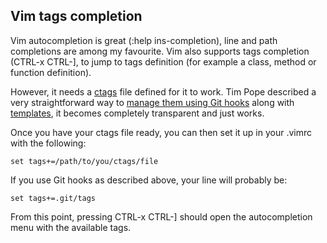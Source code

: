 ## Vim tags completion

Vim autocompletion is great (:help ins-completion), line and path completions
are among my favourite. Vim also supports tags completion (CTRL-x CTRL-], to
jump to tags definition (for example a class, method or function definition).

However, it needs a
<a href="http://ctags.sourceforge.net/" target="_target">ctags</a> file defined
for it to work. Tim Pope described a very straightforward way to
<a href="https://tbaggery.com/2011/08/08/effortless-ctags-with-git.html" target="_blank">manage them using Git hooks</a>
along with
[templates](./git-hooks-template.html), it becomes completely transparent and
just works.

Once you have your ctags file ready, you can then set it up in your .vimrc with
the following:

	set tags+=/path/to/you/ctags/file

If you use Git hooks as described above, your line will probably be:

	set tags+=.git/tags

From this point, pressing CTRL-x CTRL-] should open the autocompletion menu with
the available tags.
